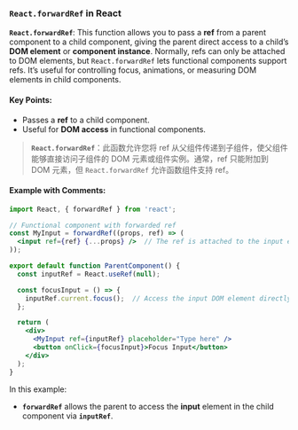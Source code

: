 ### `React.forwardRef` in React

**`React.forwardRef`**: This function allows you to pass a **ref** from a parent component to a child component, giving the parent direct access to a child’s **DOM element** or **component instance**. Normally, refs can only be attached to DOM elements, but `React.forwardRef` lets functional components support refs. It’s useful for controlling focus, animations, or measuring DOM elements in child components.

#### Key Points:
- Passes a **ref** to a child component.
- Useful for **DOM access** in functional components.

> **`React.forwardRef`**：此函数允许您将 ref 从父组件传递到子组件，使父组件能够直接访问子组件的 DOM 元素或组件实例。通常，ref 只能附加到 DOM 元素，但 `React.forwardRef` 允许函数组件支持 ref。

#### Example with Comments:

```jsx
import React, { forwardRef } from 'react';

// Functional component with forwarded ref
const MyInput = forwardRef((props, ref) => (
  <input ref={ref} {...props} />  // The ref is attached to the input element
));

export default function ParentComponent() {
  const inputRef = React.useRef(null);

  const focusInput = () => {
    inputRef.current.focus();  // Access the input DOM element directly
  };

  return (
    <div>
      <MyInput ref={inputRef} placeholder="Type here" />
      <button onClick={focusInput}>Focus Input</button>
    </div>
  );
}
```

In this example:
- **`forwardRef`** allows the parent to access the **input** element in the child component via **`inputRef`**.